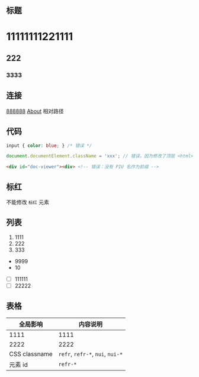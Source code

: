 ## 标题
# 11111111221111
## 222
### 3333

## 连接
[888888](url)
[About](/about/) 相对路径


## 代码
```css
input { color: blue; } /* 错误 */
```

```js
document.documentElement.className = 'xxx'; // 错误，因为修改了顶层 <html> 标签的 class 属性
```

```html
<div id="doc-viewer"><div> <!-- 错误：没有 PIU 名作为前缀 -->
```

## 标红
不能修改 `标红` 元素


## 列表
1. 1111
2. 222
3. 333

- 9999
- 10

- [ ] 111111
- [ ] 22222

## 表格
|全局影响|内容说明|
|---------|-------|
|1111|1111|
|2222|2222|
|CSS classname|`refr`, `refr-*`, `nui`, `nui-*`|
|元素 id|`refr-*`|
